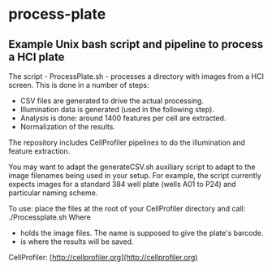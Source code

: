# process-plate
## Example Unix bash script and pipeline to process a HCI plate

The script - ProcessPlate.sh - processes a directory with images from 
a HCI screen. This is done in a number of steps: 
* CSV files are generated to drive the actual processing.
* Illumination data is generated (used in the following step).
* Analysis is done: around 1400 features per cell are extracted.
* Normalization of the results.

The repository includes CellProfiler pipelines to do the illumination
and feature extraction.

You may want to adapt the generateCSV.sh auxiliary script to adapt
to the image filenames being used in your setup. For example, the script
currently expects images for a standard 384 well plate (wells A01 
to P24) and particular naming scheme.

To use: place the files at the root of your CellProfiler directory and 
call:
	./Processplate.sh <platedir> <outdir>
Where
* <platedir> holds the image files. The name is supposed to give the
plate's barcode.
* <outdir> is where the results will be saved.

CellProfiler: [http://cellprofiler.org](http://cellprofiler.org)
